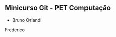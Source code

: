 Minicurso Git - PET Computação
--------------------------------

* Bruno Orlandi


















Frederico




















